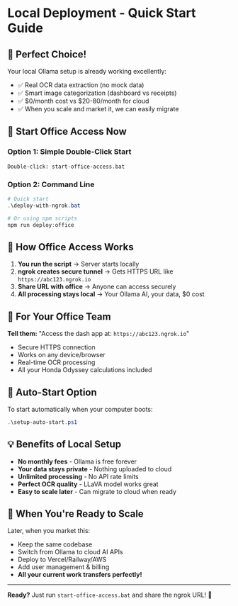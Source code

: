 # Local Deployment - Quick Start Guide

## 🎯 Perfect Choice!

Your local Ollama setup is already working excellently:

- ✅ Real OCR data extraction (no mock data)
- ✅ Smart image categorization (dashboard vs receipts)
- ✅ $0/month cost vs $20-80/month for cloud
- ✅ When you scale and market it, we can easily migrate

## 🚀 Start Office Access Now

### Option 1: Simple Double-Click Start

```
Double-click: start-office-access.bat
```

### Option 2: Command Line

```powershell
# Quick start
.\deploy-with-ngrok.bat

# Or using npm scripts
npm run deploy:office
```

## 🔗 How Office Access Works

1. **You run the script** → Server starts locally
2. **ngrok creates secure tunnel** → Gets HTTPS URL like `https://abc123.ngrok.io`
3. **Share URL with office** → Anyone can access securely
4. **All processing stays local** → Your Ollama AI, your data, $0 cost

## 📱 For Your Office Team

**Tell them:** "Access the dash app at: `https://abc123.ngrok.io`"

- Secure HTTPS connection
- Works on any device/browser
- Real-time OCR processing
- All your Honda Odyssey calculations included

## 🔄 Auto-Start Option

To start automatically when your computer boots:

```powershell
.\setup-auto-start.ps1
```

## 💡 Benefits of Local Setup

- **No monthly fees** - Ollama is free forever
- **Your data stays private** - Nothing uploaded to cloud
- **Unlimited processing** - No API rate limits
- **Perfect OCR quality** - LLaVA model works great
- **Easy to scale later** - Can migrate to cloud when ready

## 🚀 When You're Ready to Scale

Later, when you market this:

- Keep the same codebase
- Switch from Ollama to cloud AI APIs
- Deploy to Vercel/Railway/AWS
- Add user management & billing
- **All your current work transfers perfectly!**

---

**Ready?** Just run `start-office-access.bat` and share the ngrok URL! 🎉
